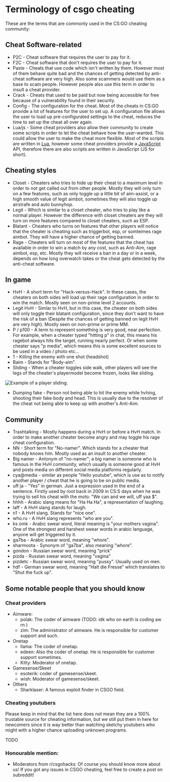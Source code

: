 # Terminology of csgo cheating

These are the terms that are commonly used in the CS:GO cheating community:

## Cheat Software-related

* P2C - Cheat software that requires the user to pay for it.
* F2C - Cheat software that don't requires the user to pay for it.
* Paste - Cheats that use code which isn't written by them. However most of them behave quite bad and the chances of getting detected by anti-cheat software are very high. Also some scammers would use them as a base to scam people. However people also use this term in order to insult a cheat provider.
* Crack - Cheats that used to be paid but now being accessible for free because of a vulnerability found in their security.
* Config - The configuration for the cheat. Most of the cheats in CS:GO provide a lot of features for the user to set up. A configuration file allows the user to load up pre-configurated settings to the cheat, reduces the time to set up the cheat all over again.
* Lua/js - Some cheat providers also allow their community to create some scripts in order to let the cheat behave how the user-wanted. This could allow the user to make the cheat more flexible. Most of the scripts are written in [Lua](https://www.lua.org/), however some cheat providers provide a [JavaScript](https://en.wikipedia.org/wiki/JavaScript) API, therefore there are also scripts are written in JavaScript \(JS for short\).

## Cheating styles

* Closet - Cheaters who tries to hide up their cheat to a maximum level in order to not get called out from other people. Mostly they will only turn on a few features, such as only toggle up a little bit of aim-assist, or a high smooth value of legit aimbot, sometimes they will also toggle up airstrafe and auto bunnyhop.
* Legit - Which is similar to a closet cheater, who tries to play like a normal player. However the difference with closet cheaters are they will turn on more features compared to closet cheaters, such as ESP.
* Blatant - Cheaters who turns on features that other players will notice that the cheater is cheating such as triggerbot, esp, or somteimes rage aimbot. They will have a higher chance of getting banned.
* Rage - Cheaters will turn on most of the features that the cheat has available in order to win a match by any cost, such as Anti-Aim, rage aimbot, esp, etc. Mostly they will receive a ban in a day or in a week, depends on how long overwatch takes or the cheat gets detected by the anti-cheat software.

## In game

* HvH - A short term for "Hack-versus-Hack". In these cases, the cheaters on both sides will load up their rage configuration in order to win the match. Mostly seen on non-prime level 2 accounts.
* Legit HvH - Simlar to HvH, but in this case, the cheater on both sides will only toggle their blatant configuration, since they don't want to have the risk of a ban \(Despite the chances of getting banned on legit HvH are very high\). Mostly seen on non-prime or prime MM.
* P / p100 - A term to represent something is very good, near perfection. For example, when a cheater typed "hitting p" in chat, this means his ragebot always hits the target, running nearly perfect. Or when some cheater says "p media", which means this is some excellent sources to be used in a video / photo etc...
* 1 - Killing the enemy with one shot \(headshot\)
* Baim - Stands for "Body-aim".
* Sliding - When a cheater toggles side walk, other players will see the legs of the cheater's playermodel become frozen, looks like sliding.

![Example of a player sliding.](https://thumbs.gfycat.com/GaseousUnluckyAnophelesmosquito-size_restricted.gif)

* Dumping fake - Person not being able to hit the enemy while hvhing, shooting their fake body and head. This is usually due to the resolver of the cheat not being able to keep up with another's Anti-Aim.

## Community

* Trashtalking - Mostly happens during a HvH or before a HvH match. In order to make another cheater become angry and may toggle his rage cheat configuration.
* NN - Short term for "No-namer". Which stands for a cheater that nobody knows him. Mostly used as an insult to another cheater.
* Big namer - Antonym of "no-namer"; a big namer is someone who is famous in the HvH community, which usually is someone good at HvH and posts media on different social media platforms regularly.
* cya@media - similar as people "Hello youtube", which is use as to notify another player / cheat that he is going to be on public media.
* uff ja - "Yes" in german. Just a expression used in the end of a sentence. Firstly used by root back in 2009 in CS:S days when he was trying to sell his cheat with the moto: "We can and we will, uff yaa $".
* hhhh - Arabic slang means for "Ha Ha Ha", a representation of laughing.
* laff - A HvH slang stands for laugh.
* n1 - A HvH slang. Stands for "nice one".
* who.ru - A HvH slang represents "who are you".
* ks omk - Arabic swear word, literal meaning is "your mothers vagina". One of the strongest and harshest swear words in arabic language, anyone will get triggered by it.
* ga7ba - Arabic swear word, meaning "whore".
* sharmoota - Synonym of "ga7ba", also meaning "whore".
* gondon - Russian swear word, meaning "prick"
* pizda - Russian swear word, meaning "vagina"
* pizdetc - Russian swear word, meaning "pussy". Usually used on men.
* hdf - German swear word, meaning "Halt die Fresse" which translates to "Shut the fuck up".

## Some notable people that you should know

### Cheat providers

* Aimware:
  * polak: The coder of aimware \(TODO: idk who on earth is coding aw rn \)
  * zim: The administrator of aimware. He is responsible for customer support and such.
* Onetap
  * llama: The coder of onetap.
  * edeen: Also the coder of onetap. He is responsible for customer support sometimes.
  * Kitty: Moderator of onetap.
* Gamesense/Skeet
  * esoterik: coder of gamesense/skeet.
  * wish: Moderator of gamesense/skeet.
* Others
  * Sharklaser: A famous exploit finder in CSGO field.

### Cheating youtubers

Please keep in mind that the list here does not mean they are a 100% trustable source for cheating information, but we still put them in here for newcomers since it is way better than watching sketchy youtubers who might with a higher chance uploading unknown programs.

TODO

### Honourable mention:

* Moderators from r/csgohacks: Of course you should know more about us! If you got any issues in CSGO cheating, feel free to create a post on subreddit!
